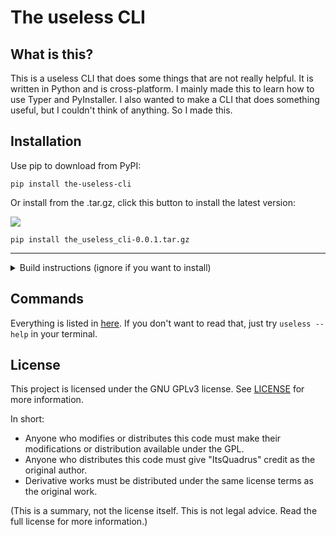 # The useless CLI
## What is this?
This is a useless CLI that does some things that are not really helpful. It is written in Python and is cross-platform. I mainly made this to learn how to use Typer and PyInstaller. I also wanted to make a CLI that does something useful, but I couldn't think of anything. So I made this.
## Installation
Use pip to download from PyPI:

```
pip install the-useless-cli
```

Or install from the .tar.gz, click this button to install the latest version:

[![](https://img.shields.io/github/release/ItsQuadrus/the-useless-cli.svg?style=flat-square)](https://github.com/ItsQuadrus/the-useless-cli/releases/latest)

```
pip install the_useless_cli-0.0.1.tar.gz
```

---
<details>
<summary>Build instructions (ignore if you want to install)</summary>
<br>
If you just want to install, don't build it yourself. Download the latest release from pip. If you want to build it yourself, follow these steps:

1. Clone the repository

2. `pyinstaller src/__main__.py --onefile --name useless`

3. Move the executable to a folder in your PATH

4. Run `useless` in your terminal

5. Enjoy!
</details>

## Commands
Everything is listed in [here](docs/commands.md).
If you don't want to read that, just try `useless --help` in your terminal.



## License
This project is licensed under the GNU GPLv3 license. See [LICENSE](LICENSE.md) for more information.

In short:
- Anyone who modifies or distributes this code must make their modifications or distribution available under the GPL.
- Anyone who distributes this code must give "ItsQuadrus" credit as the original author.
- Derivative works must be distributed under the same license terms as the original work.

(This is a summary, not the license itself. This is not legal advice. Read the full license for more information.)